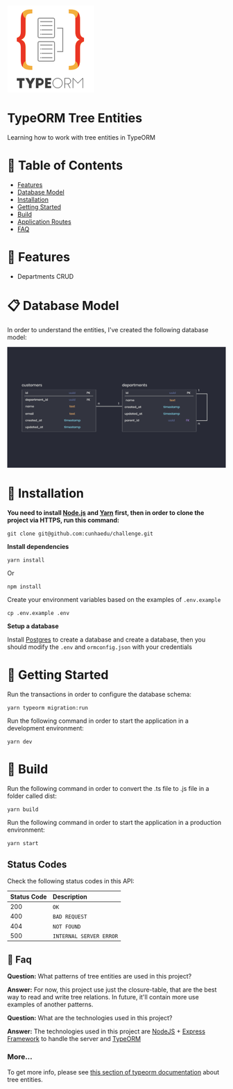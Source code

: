 <p align="left">
   <img src=".github/logo.png"/>
</p>

# TypeORM Tree Entities

Learning how to work with tree entities in TypeORM

# :pushpin: Table of Contents

* [Features](#rocket-features)
* [Database Model](#clipboard-database-model)
* [Installation](#construction_worker-installation)
* [Getting Started](#runner-getting-started)
* [Build](#runner-build)
* [Application Routes](#rocket-application-routes)
* [FAQ](#postbox-faq)

# :rocket: Features

* Departments CRUD

# :clipboard: Database Model

In order to understand the entities, I've created the following database model:

<p align="center">
   <img src=".github/db_model.png" width="900"/>
</p>

# :construction_worker: Installation

**You need to install [Node.js](https://nodejs.org/en/download/) and [Yarn](https://yarnpkg.com/) first, then in order to clone the project via HTTPS, run this command:**


```
git clone git@github.com:cunhaedu/challenge.git
```

**Install dependencies**

```
yarn install
```
Or

```
npm install
```

Create your environment variables based on the examples of ```.env.example```

```
cp .env.example .env
```

**Setup a database**

Install [Postgres](https://www.postgresql.org/) to create a database and create a database, then you should modify the ```.env``` and ```ormconfig.json``` with your credentials

# :runner: Getting Started

Run the transactions in order to configure the database schema:
```
yarn typeorm migration:run
```

Run the following command in order to start the application in a development environment:
```
yarn dev
```

# :runner: Build
Run the following command in order to convert the .ts file to .js file in a folder called dist:
```
yarn build
```

Run the following command in order to start the application in a production environment:
```
yarn start
```

## Status Codes

Check the following status codes in this API:

| Status Code | Description |
| :--- | :--- |
| 200 | `OK` |
| 400 | `BAD REQUEST` |
| 404 | `NOT FOUND` |
| 500 | `INTERNAL SERVER ERROR` |

## :postbox: Faq

**Question:** What patterns of tree entities are used in this project?

**Answer:** For now, this project use just the closure-table, that are the best way to read and write tree relations. In future, it'll contain more use examples of another patterns.

**Question:** What are the technologies used in this project?

**Answer:** The technologies used in this project are [NodeJS](https://nodejs.org/en/) + [Express Framework](http://expressjs.com/en/) to handle the server and [TypeORM](https://typeorm.io/#/)

### More...

To get more info, please see [this section of typeorm documentation](https://typeorm.io/#/tree-entities) about tree entities.

